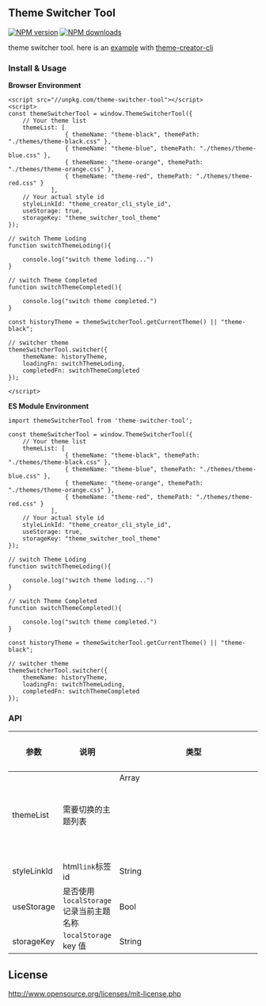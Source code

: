 ## Theme Switcher Tool

[![NPM version](https://img.shields.io/npm/v/theme-switcher-tool.svg?style=flat)](https://npmjs.org/package/theme-switcher-tool)
[![NPM downloads](http://img.shields.io/npm/dm/theme-switcher-tool.svg?style=flat)](https://npmjs.org/package/theme-switcher-tool)

theme switcher tool.
here is an [example](http://doc.huangsw.com/theme-creator-cli-demo/) with [theme-creator-cli](https://github.com/huangshuwei/theme-creator-cli)

### Install & Usage

**Browser Environment**

```
<script src="//unpkg.com/theme-switcher-tool"></script>
<script>
const themeSwitcherTool = window.ThemeSwitcherTool({
    // Your theme list
    themeList: [
                { themeName: "theme-black", themePath: "./themes/theme-black.css" },
                { themeName: "theme-blue", themePath: "./themes/theme-blue.css" },
                { themeName: "theme-orange", themePath: "./themes/theme-orange.css" },
                { themeName: "theme-red", themePath: "./themes/theme-red.css" }
            ],
    // Your actual style id
    styleLinkId: "theme_creator_cli_style_id",
    useStorage: true,
    storageKey: "theme_switcher_tool_theme"
});

// switch Theme Loding
function switchThemeLoding(){

    console.log("switch theme loding...")
}

// switch Theme Completed
function switchThemeCompleted(){

    console.log("switch theme completed.")
}

const historyTheme = themeSwitcherTool.getCurrentTheme() || "theme-black";

// switcher theme
themeSwitcherTool.switcher({
    themeName: historyTheme,
    loadingFn: switchThemeLoding,
    completedFn: switchThemeCompleted
});

</script>
```

**ES Module Environment**
```
import themeSwitcherTool from 'theme-switcher-tool';

const themeSwitcherTool = window.ThemeSwitcherTool({
    // Your theme list
    themeList: [
                { themeName: "theme-black", themePath: "./themes/theme-black.css" },
                { themeName: "theme-blue", themePath: "./themes/theme-blue.css" },
                { themeName: "theme-orange", themePath: "./themes/theme-orange.css" },
                { themeName: "theme-red", themePath: "./themes/theme-red.css" }
            ],
    // Your actual style id
    styleLinkId: "theme_creator_cli_style_id",
    useStorage: true,
    storageKey: "theme_switcher_tool_theme"
});

// switch Theme Loding
function switchThemeLoding(){

    console.log("switch theme loding...")
}

// switch Theme Completed
function switchThemeCompleted(){

    console.log("switch theme completed.")
}

const historyTheme = themeSwitcherTool.getCurrentTheme() || "theme-black";

// switcher theme
themeSwitcherTool.switcher({
    themeName: historyTheme,
    loadingFn: switchThemeLoding,
    completedFn: switchThemeCompleted
});

```

### API
| 参数      | 说明                              | 类型      | 可选值            | 默认值  | 参考值  |
|---------- |--------------------------------- |---------- |----------------  |-------- |-------- |
| themeList | 需要切换的主题列表 | Array<Object> | — | — | `[{"themeName":"theme-black","themePath":"./themes/theme-black.css"},{"themeName":"theme-blue","themePath":"./themes/theme-blue.css"}]` |
| styleLinkId | html`link`标签id | String | — | — | theme_creator_cli_style_id |
| useStorage | 是否使用 `localStorage`记录当前主题名称 | Bool | — | false | - |
| storageKey | `localStorage` key 值 | String | — | false | - |


## License
http://www.opensource.org/licenses/mit-license.php
